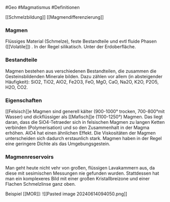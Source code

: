 #Geo #Magmatismus #Definitionen 

[[Schmelzbildung]] [[Magmendifferenzierung]]

### Magmen

Flüssiges Material (Schmelze), feste Bestandteile und evtl fluide Phasen ([[Volatile]]) . In der Regel silikatisch. Unter der Erdoberfläche.

### Bestandteile

Magmen bestehen aus verschiedenen Bestandteilen, die zusammen die Gesteinsbildenden Minerale bilden. Dazu zählen vor allem (in absteigender Häufigkeit): SiO2, TiO2, AlO2, Fe2O3, FeO, MgO, CaO, Na2O, K2O, P2O5, H2O, CO2.

### Eigenschaften

[[Felsisch]]e Magmen sind generell kälter (900-1000° trocken, 700-800°mit Wasser) und dickflüssiger als [[Mafisch]]e (1100-1250°) Magmen. Das liegt daran, dass die SiO4-Tetraeder sich in felsischen Magmen zu langen Ketten verbinden (Polymerisation) und so den Zusammenhalt in der Magma erhöhen. AlO4 hat einen ähnlichen Effekt. Die Viskositäten der Magmen unterscheiden sich dadurch erstaunlich stark.
Magmen haben in der Regel eine geringere Dichte als das Umgebungsgestein.

### Magmenreservoirs

Man geht heute nicht vehr von großen, flüssigen Lavakammern aus, da diese mit sesimischen Messungen nie gefunden wurden. Stattdessen hat man ein komplexeres Bild mit einer großen Kristallbreizone und einer Flachen Schmelzlinse ganz oben.

Beispiel [[MOR]]:
![[Pasted image 20240614094050.png]]


